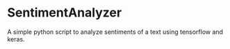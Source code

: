 # SentimentAnalyzer
A simple python script to analyze sentiments of a text using tensorflow and keras.
